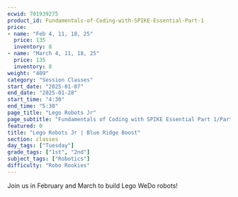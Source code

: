 ```yaml
---
ecwid: 701939275
product_id: Fundamentals-of-Coding-with-SPIKE-Essential-Part-1
price:
- name: "Feb 4, 11, 18, 25"
  price: 135
  inventory: 8
- name: "March 4, 11, 18, 25"
  price: 135
  inventory: 8
weight: "409"
category: "Session Classes"
start_date: "2025-01-07"
end_date: "2025-01-28"
start_time: "4:30"
end_time: "5:30"
page_title: "Lego Robots Jr"
page_subtitle: "Fundamentals of Coding with SPIKE Essential Part 1/Part 2"
featured: 0
title: "Lego Robots Jr | Blue Ridge Boost"
section: classes
day_tags: ["Tuesday"]
grade_tags: ["1st", "2nd"]
subject_tags: ["Robotics"]
difficulty: "Robo Rookies"
---
```

Join us in February and March to build Lego WeDo robots! 
<!--
<p>
	This four-class sequence introduces the students to the world of robotics and coding. Students will construct Lego models that use motors and lights and create code to bring their creations to life. This class is suitable for students with no previous experience using Lego robots.
</p>
<h3>Introducing the Next Generation of Coders!</h3>
<p>The Fundamentals of Coding with SPIKE Essential is the fun and engaging way to teach your elementary students essential STEM skills.
</p>
<p>Through interactive projects and robotics using the LEGO SPIKE Essential kit, children will learn programming basics like sequences, algorithms, conditional logic, and repetition. They will apply these concepts by building real-world machines like excavators and cranes.
</p>
<h4>Unit 1: Light Up Snackbot</h4>
<p>
	Snackbot is a robot designed to deliver snacks to office workers. It communicates using lights and sounds. Build a robot like Snackbot and use the Light Matrix to display colored patterns and messages! Source: CS2N.
</p>
<h4>Unit 2: Spinny Snackbot</h4>
<p>
	It's snack time! In this unit, you will learn how to make Snackbot deliver snacks by attaching and programming the motor to make it move. Source: CS2N.
</p>
<h4>Unit 3: Buggy Bugs</h4>
<p>
	Not every program is perfect, some may have errors (a.k.a "bugs"). Let's identify the errors and make a plan to fix them! Source: CS2N.
</p>
<h4>Unit 4: Journey on the Moon</h4>
<p>
	Iris is a lunar rover that drives on the moon collecting data for geological sciences. Build your Iris robot and program it to move forward and explore on the moon! Source: CS2N.
</p>
<h4>
Unit 5: Dodging Craters
</h4>
<p>Iris may come across some craters on the moon. Program the robot to be able to turn so that you don't run into them! Source: CS2N.
</p>
<h4>Unit 6: Strawberry Spotting</h4>
<p>Build the Strawberry Plant Sorter. Use the Color Sensor to detect red ripe strawberries! Source: CS2N.
</p>
<h4>Unit 7: Chatty Alien</h4>
<p>What would you do if you met a real alien? This individual is sweet and friendly, but how do you communicate with him? Try it yourself and see how this Chatty Alien reacts to your attempts. Source: robocamp.
</p>
<h4>Unit 8: Dice</h4>
<p>
	Monopoly, Risk, or maybe Boggle? Regardless of the name of your favorite board game, there's a good chance that playing it requires a dice. Build and program your game dice to make every game even more exciting! Source: robocamp.
</p>
-->
